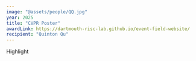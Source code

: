 ```yaml
---
image: "@assets/people/QQ.jpg"
year: 2025
title: "CVPR Poster"
awardLink: https://dartmouth-risc-lab.github.io/event-field-website/
recipient: "Quinton Qu"
---
```

Highlight